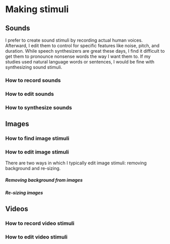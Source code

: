 # Making stimuli

## Sounds

I prefer to create sound stimuli by recording actual human voices.  Afterward, I edit them to control for specific features like noise, pitch, and duration.  While speech synthesizers are great these days, I find it difficult to get them to pronounce nonsense words the way I want them to.  If my studies used natural language words or sentences, I would be fine with synthesizing sound stimuli.

### How to record sounds

### How to edit sounds

### How to synthesize sounds


## Images

### How to find image stimuli

### How to edit image stimuli

There are two ways in which I typically edit image stimuli: removing background and re-sizing.

##### Removing background from images

##### Re-sizing images



## Videos

### How to record video stimuli

### How to edit video stimuli


